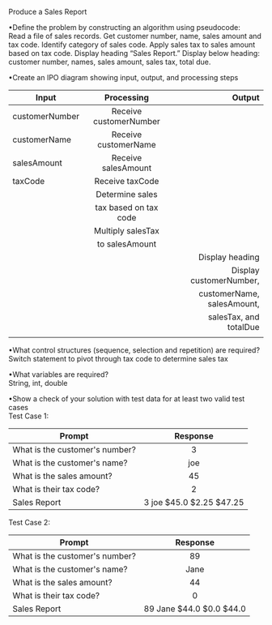Produce a Sales Report 

•Define the problem by constructing an algorithm using pseudocode:        
Read a file of sales records. Get customer number, name, sales amount and tax code. 
Identify category of sales code. Apply sales tax to sales amount based on tax code. 
Display heading “Sales Report.” Display below heading: customer number, names, sales amount, 
sales tax, total due. 

•Create an IPO diagram showing input, output, and processing steps




|    Input      | Processing            |          Output           |
| ------------- |:---------------------:| -------------------------:|
| customerNumber| Receive customerNumber|                           |
| customerName  | Receive customerName  |                           |
| salesAmount   | Receive salesAmount   |                           |
| taxCode       | Receive taxCode       |                           |
|               | Determine sales       |                           |
|               | tax based on tax code |                           |
|               | Multiply salesTax     |                           |
|               | to salesAmount        |                           |
|               |                       | Display heading           |
|               |                       | Display customerNumber,   |
|               |                       | customerName, salesAmount,|
|               |                       | salesTax, and totalDue    |
|               |                       |                           |

•What control structures (sequence, selection and repetition) are required?   
Switch statement to pivot through tax code to determine sales tax 

•What variables are required?   
String, int, double

•Show a check of your solution with test data for at least two valid test cases  
Test Case 1:

|    Prompt                      |      Response           |         
| ------------------------------ |:-----------------------:|
| What is the customer's number? | 3                       |                           
| What is the customer's name?   | joe                     |                           
| What is the sales amount?      | 45                      |                          
| What is their tax code?        | 2                       |                           
| Sales Report                   |3 joe $45.0 $2.25 $47.25 |                           


Test Case 2: 

|    Prompt                      |      Response           |         
| ------------------------------ |:-----------------------:|
| What is the customer's number? | 89                      |                           
| What is the customer's name?   | Jane                    |                           
| What is the sales amount?      | 44                      |                          
| What is their tax code?        | 0                       |                           
| Sales Report                   |89 Jane $44.0 $0.0 $44.0 |   
